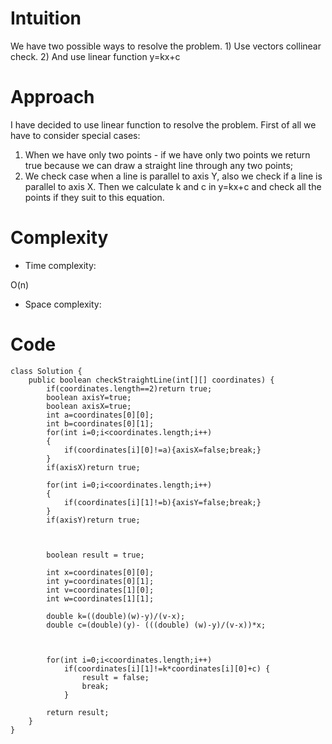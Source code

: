# Intuition
<!-- Describe your first thoughts on how to solve this problem. -->
We have two possible ways to resolve the problem. 1) Use vectors collinear check. 2) And use linear function y=kx+c
# Approach
<!-- Describe your approach to solving the problem. -->
I have decided to use linear function to resolve the problem. First of all we have to consider special cases:
1) When we have only two points - if we have only two points we return true because we can draw a straight line through any two points;
2) We check case when a line is parallel to axis Y, also we check if a line is parallel to axis X.
Then we calculate k and c in y=kx+c and check all the points if they suit to this equation.
# Complexity
- Time complexity:
<!-- Add your time complexity here, e.g. $$O(n)$$ -->
O(n)
- Space complexity:
<!-- Add your space complexity here, e.g. $$O(n)$$ -->

# Code
```
class Solution {
    public boolean checkStraightLine(int[][] coordinates) {
        if(coordinates.length==2)return true;
        boolean axisY=true;
        boolean axisX=true;
        int a=coordinates[0][0];
        int b=coordinates[0][1];
        for(int i=0;i<coordinates.length;i++)
        {
            if(coordinates[i][0]!=a){axisX=false;break;}
        }
        if(axisX)return true;

        for(int i=0;i<coordinates.length;i++)
        {
            if(coordinates[i][1]!=b){axisY=false;break;}
        }
        if(axisY)return true;



        boolean result = true;

        int x=coordinates[0][0];
        int y=coordinates[0][1];
        int v=coordinates[1][0];
        int w=coordinates[1][1];

        double k=((double)(w)-y)/(v-x);
        double c=(double)(y)- (((double) (w)-y)/(v-x))*x;



        for(int i=0;i<coordinates.length;i++)
            if(coordinates[i][1]!=k*coordinates[i][0]+c) {
                result = false;
                break;
            }

        return result;
    }
}
```